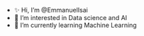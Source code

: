 - ✨ Hi, I’m @EmmanuelIsai
- 👀 I’m interested in Data science and AI
- 🌱 I’m currently learning Machine Learning

<!---
EmmanuelIsai/EmmanuelIsai is a ✨ special ✨ repository because its `README.md` (this file) appears on your GitHub profile.
You can click the Preview link to take a look at your changes.
--->
